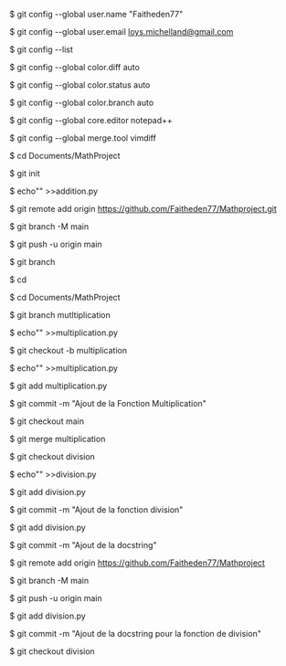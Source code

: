 
$ git config --global user.name "Faitheden77"

$ git config --global user.email loys.michelland@gmail.com

$ git config --list

$ git config --global color.diff auto

$ git config --global color.status auto


$ git config --global color.branch auto

$ git config --global core.editor notepad++

$ git config --global merge.tool vimdiff


$ cd Documents/MathProject


$ git init

$ echo"" >>addition.py


$ git remote add origin https://github.com/Faitheden77/Mathproject.git


$ git branch -M main


$ git push -u origin main

$ git branch


$ cd

$ cd Documents/MathProject

$ git branch mutltiplication


$ echo"" >>multiplication.py

$ git checkout -b multiplication

$ echo"" >>multiplication.py

$ git add multiplication.py

$ git commit -m "Ajout de la Fonction Multiplication"

$ git checkout main


$ git merge multiplication


$ git checkout division


$ echo"" >>division.py

$ git add division.py



$ git commit -m "Ajout de la fonction division"


$ git add division.py

$ git commit -m "Ajout de la docstring"


$ git remote add origin https://github.com/Faitheden77/Mathproject


$ git branch -M main


$ git push -u origin main


$ git add division.py


$ git commit -m "Ajout de la docstring pour la fonction de division"


$ git checkout division



